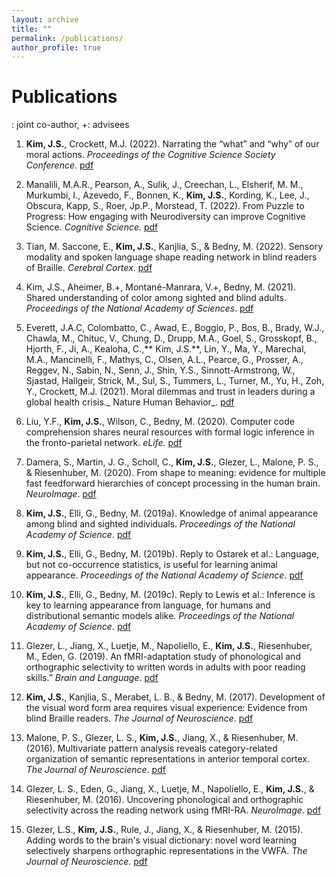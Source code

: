 ```yaml
---
layout: archive
title: ""
permalink: /publications/
author_profile: true
---
```


Publications
========
: joint co-author, +: advisees

1. **Kim, J.S.**, Crockett, M.J. (2022). Narrating the “what” and “why” of our moral actions. _Proceedings of the Cognitive Science Society Conference_. [pdf](kim_2022.pdf)
   
2. Manalili, M.A.R., Pearson, A., Sulik, J., Creechan, L., Elsherif, M. M., Murkumbi, I., Azevedo, F., Bonnen, K., **Kim, J.S.**, Kording, K., Lee, J., Obscura, Kapp, S., Roer, Jp.P., Morstead, T. (2022). From Puzzle to Progress: How engaging with Neurodiversity can improve Cognitive Science. _Cognitive Science._ [pdf](manalili_2023.pdf)

3. Tian, M. Saccone, E., **Kim, J.S.**, Kanjlia, S., & Bedny, M. (2022). Sensory modality and spoken language shape reading network in blind readers of Braille. _Cerebral Cortex_. [pdf](tian_2022.pdf)

4. Kim, J.S., Aheimer, B.+, Montané-Manrara, V.+, Bedny, M. (2021). Shared understanding of color among sighted and blind adults. _Proceedings of the National Academy of Sciences_. [pdf](kim_2021.pdf)

5. Everett, J.A.C, Colombatto, C., Awad, E., Boggio, P., Bos, B., Brady, W.J., Chawla, M., Chituc, V., Chung, D., Drupp, M.A., Goel, S., Grosskopf, B., Hjorth, F., Ji, A., Kealoha, C.,** Kim, J.S.**, Lin, Y., Ma, Y., Marechal, M.A., Mancinelli, F., Mathys, C., Olsen, A.L., Pearce, G., Prosser, A., Reggev, N., Sabin, N., Senn, J., Shin, Y.S., Sinnott-Armstrong, W., Sjastad, Hallgeir, Strick, M., Sul, S., Tummers, L., Turner, M., Yu, H., Zoh, Y., Crockett, M.J. (2021). Moral dilemmas and trust in leaders during a global health crisis._ Nature Human Behavior_. [pdf](everett_2021.pdf)

6. Liu, Y.F., **Kim, J.S.**, Wilson, C., Bedny, M. (2020). Computer code comprehension shares neural resources with formal logic inference in the fronto-parietal network. _eLife._ [pdf](liu_2020.pdf)

7. Damera, S., Martin, J. G., Scholl, C., **Kim, J.S.**, Glezer, L., Malone, P. S., & Riesenhuber, M. (2020). From shape to meaning: evidence for multiple fast feedforward hierarchies of concept processing in the human brain. _NeuroImage_. [pdf](damera_2020.pdf)

8. **Kim, J.S.**, Elli, G., Bedny, M. (2019a). Knowledge of animal appearance among blind and sighted individuals. _Proceedings of the National Academy of Science_. [pdf](kim_2019a.pdf)

9. **Kim, J.S.**, Elli, G., Bedny, M. (2019b). Reply to Ostarek et al.: Language, but not co-occurrence statistics, is useful for learning animal appearance. _Proceedings of the National Academy of Science_. [pdf](kim_2019c.pdf)

10. **Kim, J.S.**, Elli, G., Bedny, M. (2019c). Reply to Lewis et al.: Inference is key to learning appearance from language, for humans and distributional semantic models alike. _Proceedings of the National Academy of Science_. [pdf](kim_2019b.pdf)
   
11. Glezer, L., Jiang, X., Luetje, M., Napoliello, E., **Kim, J.S.**, Riesenhuber, M., Eden, G. (2019). An fMRI-adaptation study of phonological and orthographic selectivity to written words in adults with poor reading skills.” _Brain and Language_. [pdf](glezer_2019.pdf)

12. **Kim, J.S.**, Kanjlia, S., Merabet, L. B., & Bedny, M. (2017). Development of the visual word form area requires visual experience: Evidence from blind Braille readers. _The Journal of Neuroscience_. [pdf](kim_2017.pdf)

13. Malone, P. S., Glezer, L. S., **Kim, J.S.**, Jiang, X., & Riesenhuber, M. (2016). Multivariate pattern analysis reveals category-related organization of semantic representations in anterior temporal cortex. _The Journal of Neuroscience_. [pdf](malone_2016.pdf)

14. Glezer, L. S., Eden, G., Jiang, X., Luetje, M., Napoliello, E., **Kim, J.S.**, & Riesenhuber, M. (2016). Uncovering phonological and orthographic selectivity across the reading network using fMRI-RA. _NeuroImage_. [pdf](glezer_2016.pdf)

15. Glezer, L.S., **Kim, J.S.**, Rule, J., Jiang, X., & Riesenhuber, M. (2015). Adding words to the brain's visual dictionary: novel word learning selectively sharpens orthographic representations in the VWFA. _The Journal of Neuroscience_. [pdf](glezer_2015.pdf)
